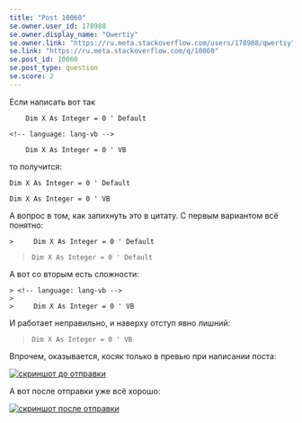 ```yaml
---
title: "Post 10060"
se.owner.user_id: 178988
se.owner.display_name: "Qwertiy"
se.owner.link: "https://ru.meta.stackoverflow.com/users/178988/qwertiy"
se.link: "https://ru.meta.stackoverflow.com/q/10060"
se.post_id: 10060
se.post_type: question
se.score: 2
---
```

<p>Если написать вот так</p>

<pre class="lang-none prettyprint-override"><code>    Dim X As Integer = 0 ' Default

&lt;!-- language: lang-vb --&gt;

    Dim X As Integer = 0 ' VB
</code></pre>

<p>то получится:</p>

<pre><code>Dim X As Integer = 0 ' Default
</code></pre>

<pre class="lang-vb prettyprint-override"><code>Dim X As Integer = 0 ' VB
</code></pre>

<p>А вопрос в том, как запихнуть это в цитату. С первым вариантом всё понятно:</p>

<pre class="lang-none prettyprint-override"><code>&gt;     Dim X As Integer = 0 ' Default
</code></pre>

<blockquote>
<pre><code>Dim X As Integer = 0 ' Default
</code></pre>
</blockquote>

<p>А вот со вторым есть сложности:</p>

<pre class="lang-none prettyprint-override"><code>&gt; &lt;!-- language: lang-vb --&gt;
&gt;
&gt;     Dim X As Integer = 0 ' VB
</code></pre>

<p>И работает неправильно, и наверху отступ явно лишний:</p>

<blockquote>
  <pre class="lang-vb prettyprint-override"><code>Dim X As Integer = 0 ' VB
</code></pre>
</blockquote>

<p>Впрочем, оказывается, косяк только в превью при написании поста:</p>

<p><a href="https://i.stack.imgur.com/r8hv7.png" rel="nofollow noreferrer"><img src="https://i.stack.imgur.com/r8hv7.png" alt="скриншот до отправки"></a></p>

<p>А вот после отправки уже всё хорошо:</p>

<p><a href="https://i.stack.imgur.com/juiXI.png" rel="nofollow noreferrer"><img src="https://i.stack.imgur.com/juiXI.png" alt="скриншот после отправки"></a></p>
